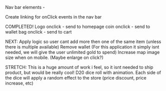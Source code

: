 Nav bar elements - 

Create linking for onClick events in the nav bar

COMPLETED!
  Logo onclick - send to homepage
  coin onclick - send to wallet
  bag onclick - send to cart

NEXT:
Apply logic so user cant add more then one of the same item (unless there is multiple available)
Remove wallet (For this application it simply isnt needed, we will give the user unlimited gold to spend)
Increase map image size when on mobile. (Maybe enlarge on click?)


STRETCH: This is a huge amount of work i feel, so it isnt needed to ship product, but would be really cool!
D20 dice roll with animation. Each side of the dice will apply a random effect to the store (price discount, price increase, etc)
